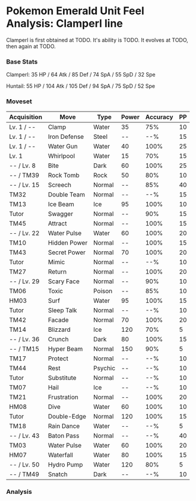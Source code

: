 # Pokemon Emerald Unit Feel Analysis: Clamperl line

Clamperl is first obtained at TODO. It's ability is TODO. It evolves at TODO, then again at TODO.

### Base Stats

Clamperl: 35 HP / 64 Atk / 85 Def / 74 SpA / 55 SpD / 32 Spe

Huntail: 55 HP / 104 Atk / 105 Def / 94 SpA / 75 SpD / 52 Spe

### Moveset

|Acquisition|Move        |Type   |Power|Accuracy|PP |
|---        |---         |---    |---  |---     |---|
|Lv. 1 / -- |Clamp       |Water  |35   |75%     |10 |
|Lv. 1 / -- |Iron Defense|Steel  |--   |--%     |15 |
|Lv. 1 / -- |Water Gun   |Water  |40   |100%    |25 |
|Lv. 1      |Whirlpool   |Water  |15   |70%     |15 |
|-- / Lv. 8 |Bite        |Dark   |60   |100%    |25 |
|-- / TM39  |Rock Tomb   |Rock   |50   |80%     |10 |
|-- / Lv. 15|Screech     |Normal |--   |85%     |40 |
|TM32       |Double Team |Normal |--   |--%     |15 |
|TM13       |Ice Beam    |Ice    |95   |100%    |10 |
|Tutor      |Swagger     |Normal |--   |90%     |15 |
|TM45       |Attract     |Normal |--   |100%    |15 |
|-- / Lv. 22|Water Pulse |Water  |60   |100%    |20 |
|TM10       |Hidden Power|Normal |--   |100%    |15 |
|TM43       |Secret Power|Normal |70   |100%    |20 |
|Tutor      |Mimic       |Normal |--   |--%     |10 |
|TM27       |Return      |Normal |--   |100%    |20 |
|-- / Lv. 29|Scary Face  |Normal |--   |90%     |10 |
|TM06       |Toxic       |Poison |--   |85%     |10 |
|HM03       |Surf        |Water  |95   |100%    |15 |
|Tutor      |Sleep Talk  |Normal |--   |--%     |10 |
|TM42       |Facade      |Normal |70   |100%    |20 |
|TM14       |Blizzard    |Ice    |120  |70%     |5  |
|-- / Lv. 36|Crunch      |Dark   |80   |100%    |15 |
|-- / TM15  |Hyper Beam  |Normal |150  |90%     |5  |
|TM17       |Protect     |Normal |--   |--%     |10 |
|TM44       |Rest        |Psychic|--   |--%     |10 |
|Tutor      |Substitute  |Normal |--   |--%     |10 |
|TM07       |Hail        |Ice    |--   |--%     |10 |
|TM21       |Frustration |Normal |--   |100%    |20 |
|HM08       |Dive        |Water  |60   |100%    |10 |
|Tutor      |Double-Edge |Normal |120  |100%    |15 |
|TM18       |Rain Dance  |Water  |--   |--%     |5  |
|-- / Lv. 43|Baton Pass  |Normal |--   |--%     |40 |
|TM03       |Water Pulse |Water  |60   |100%    |20 |
|HM07       |Waterfall   |Water  |80   |100%    |15 |
|-- / Lv. 50|Hydro Pump  |Water  |120  |80%     |5  |
|-- / TM49  |Snatch      |Dark   |--   |--%     |10 |

### Analysis